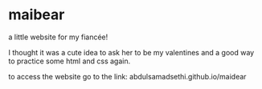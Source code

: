 # maibear
 a little website for my fiancée!

 I thought it was a cute idea to ask her to be my valentines and a good way to practice some html and css again.

 to access the website go to the link: abdulsamadsethi.github.io/maidear
